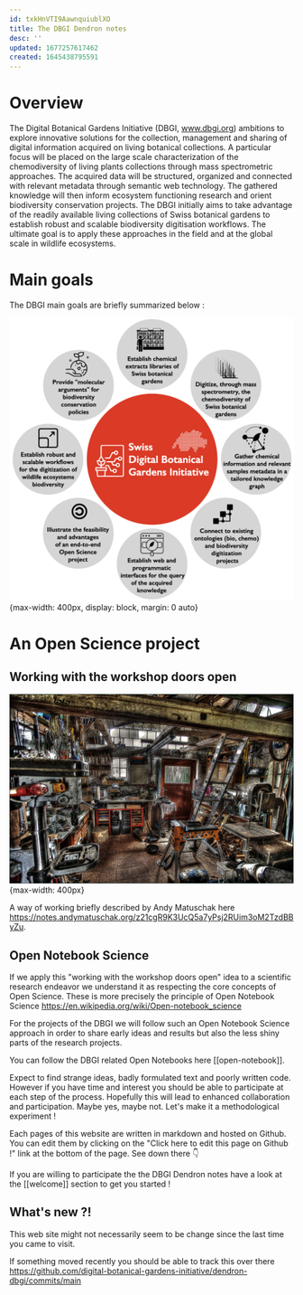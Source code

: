 ```yaml
---
id: txkHnVTI9AawnquiublXO
title: The DBGI Dendron notes
desc: ''
updated: 1677257617462
created: 1645438795591
---
```


# Overview

The Digital Botanical Gardens Initiative (DBGI, www.dbgi.org) ambitions to explore innovative solutions for the collection, management and sharing of digital information acquired on living botanical collections. A particular focus will be placed on the large scale characterization of the chemodiversity of living plants collections through mass spectrometric approaches. The acquired data will be structured, organized and connected with relevant metadata through semantic web technology. The gathered knowledge will then inform ecosystem functioning research and orient biodiversity conservation projects. The DBGI initially aims to take advantage of the readily available living collections of Swiss botanical gardens to establish robust and scalable biodiversity digitisation workflows. The ultimate goal is to apply these approaches in the field and at the global scale in wildlife ecosystems. 

# Main goals

The DBGI main goals are briefly summarized below :

![](/assets/images/2022-06-18-17-13-23.png){max-width: 400px, display: block, margin: 0 auto}

# An Open Science project


## Working with the workshop doors open

![](/assets/images/2022-06-18-17-47-56.png){max-width: 400px}

A way of working briefly described by Andy Matuschak here https://notes.andymatuschak.org/z21cgR9K3UcQ5a7yPsj2RUim3oM2TzdBByZu. 


## Open Notebook Science

If we apply this "working with the workshop doors open" idea to a scientific research endeavor we understand it as respecting the core concepts of Open Science. These is more precisely the principle of Open Notebook Science https://en.wikipedia.org/wiki/Open-notebook_science

For the projects of the DBGI we will follow such an Open Notebook Science approach in order to share early ideas and results but also the less shiny parts of the research projects. 

You can follow the DBGI related Open Notebooks here [[open-notebook]].

Expect to find strange ideas, badly formulated text and poorly written code. However if you have time and interest you should be able to participate at each step of the process. Hopefully this will lead to enhanced collaboration and participation. Maybe yes, maybe not. Let's make it a methodological experiment !

Each pages of this website are written in markdown and hosted on Github. You can edit them by clicking on the "Click here to edit this page on Github !" link at the bottom of the page. See down there 👇

If you are willing to participate the the DBGI Dendron notes have a look at the [[welcome]] section to get you started !


## What's new ?!

This web site might not necessarily seem to be change since the last time you came to visit.

If something moved recently you should be able to track this over there https://github.com/digital-botanical-gardens-initiative/dendron-dbgi/commits/main